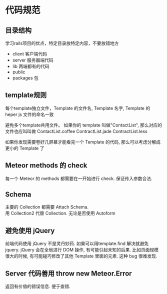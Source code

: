 
# 代码规范

## 目录结构

学习rails项目的优点，特定目录放特定内容，不要放错地方
- client 客户端代码
- server 服务器端代码
- lib 两端都有的代码
- public 
- packages 包

## template规则

每个template独立文件，Template 的文件名, Template 名字, Template 的 heper js 文件的命名一致

避免多个template共用文件。
如果你的 template 叫做"ContactList", 那么对应的文件也应叫叫做 ContactList.coffee ContractList.jade ContractList.less 

如果你发现需要卷好几屏幕才能看完一个 Template 的代码, 那么可以考虑分解成更小的 Template 了



## Meteor methods 的 check
每一个 Meteor 的 methods 都需要在一开始进行 check. 保证传入参数合法.

## Schema

主要的 Collection 都需要 Attach Schema.   
用 Collection2 代替 Collection. 无论是否使用 Autoform

## 避免使用 jQuery

前端代码使用 jQuery 不是灵丹妙药. 如果可以用template.find 解决就避免 jquery. jQuery 会在全局进行 DOM 操作, 有可能引起未知的后果. 比如页面规模很大的时候, 有可能碰巧修改了其他 Template 里面的元素. 这种 bug 很难发现.

## Server 代码善用 throw new Meteor.Error

返回有价值的错误信息. 便于查错.
